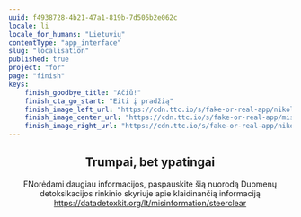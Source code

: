 ```yaml
---
uuid: f4938728-4b21-47a1-819b-7d505b2e062c
locale: li
locale_for_humans: "Lietuvių"
contentType: "app_interface"
slug: "localisation"
published: true
project: "for"
page: "finish"
keys:
    finish_goodbye_title: "Ačiū!"
    finish_cta_go_start: "Eiti į pradžią"
    finish_image_left_url: "https://cdn.ttc.io/s/fake-or-real-app/nikoline_nik_-8694.jpg"
    finish_image_center_url: "https://cdn.ttc.io/s/fake-or-real-app/misinfo_logo.jpg"
    finish_image_right_url: "https://cdn.ttc.io/s/fake-or-real-app/nikoline_nik_-7168.jpg"
---
```

<h2 style="text-align: center;"> Trumpai, bet <b>ypatingai</b></h2>

<p style="text-align: center;"> FNorėdami daugiau informacijos, paspauskite šią nuorodą Duomenų detoksikacijos rinkinio skyriuje apie klaidinančią informaciją <a href="https://datadetoxkit.org/lt/misinformation/steerclear" target="_blank"> https://datadetoxkit.org/lt/misinformation/steerclear</a></p>


